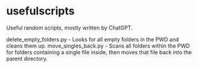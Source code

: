 # usefulscripts
Useful random scripts, mostly written by ChatGPT.

delete_empty_folders.py - Looks for all empty folders in the PWD and cleans them up.
move_singles_back.py - Scans all folders within the PWD for folders containing a single file inside, then moves that file back into the parent directory.
